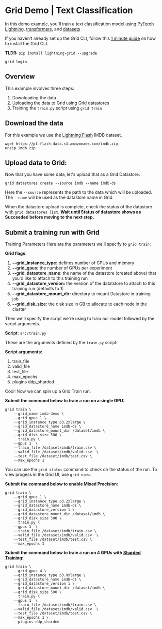 # Grid Demo | Text Classification

In this demo example, you'll train a text classification model using [PyTorch Lightning](https://github.com/PyTorchLightning/pytorch-lightning), [transformers](https://github.com/huggingface/transformers), and [datasets](https://github.com/huggingface/datasets)

If you haven't already set up the Grid CLI, follow this [1 minute guide](https://app.gitbook.com/@grid-ai/s/grid-cli/start-here/typical-workflow-cli-user#step-0-install-the-grid-cli) on how to install the Grid CLI.

**TLDR:** 
`pip install lightning-grid --upgrade`

`grid login`

## Overview 
This example involves three steps: 
1. Downloading the data
2. Uploading the data to Grid using Grid datastores
3. Training the `train.py` script using `grid train`

## Download the data

For this example we use the [Lightning Flash](https://lightning-flash.readthedocs.io/en/latest/?badge=latest) IMDB dataset.

```
wget https://pl-flash-data.s3.amazonaws.com/imdb.zip
unzip imdb.zip
```

## Upload data to Grid:
Now that you have some data, let's upload that as a Grid Datastore. 

```
grid datastores create --source imdb --name imdb-ds
```

Here the `--source` represents the path to the data which will be uploaded. The `--name` will be used as the datastore name in Grid. 

When the datastore upload is complete, check the status of the datastore with `grid datastores list`. 
**Wait until Status of datastore shows as Succeeded before moving to the next step.**

## Submit a training run with Grid

Training Parameters
Here are the parameters we'll specify to `grid train`:

**Grid flags:**
1. **--grid_instance_type:** defines number of GPUs and memory
2. **--grid_gpus:** the number of GPUs per experiment
3. **--grid_datastore_name:** the name of the datastore (created above) that you'd like to attach to this training run
4. **--grid_datastore_version:** the version of the datatstore to attach to this training run (defaults to 1)
5. **--grid_datastore_mount_dir:** directory to mount Datastore in training job
6. **--grid_disk_size:** the disk size in GB to allocate to each node in the cluster

Then we'll specify the script we're using to train our model followed by the script arguments. 

**Script:** `src/train.py`

These are the arguments defined by the `train.py` script:

**Script arguments:**
1. train_file
2. valid_file
3. test_file
4. max_epochs
5. plugins ddp_sharded

Cool! Now we can spin up a Grid Train run.

**Submit the command below to train a run on a single GPU:** 

```
grid train \
    --grid_name imdb-demo \
    --grid_gpus 1 \
    --grid_instance_type p3.2xlarge \
    --grid_datastore_name imdb-ds \
    --grid_datastore_mount_dir /dataset/imdb \
    --grid_disk_size 500 \
      train.py \
    --gpus 1  \
    --train_file /dataset/imdb/train.csv \
    --valid_file /dataset/imdb/valid.csv  \
    --test_file /dataset/imdb/test.csv \
    --max_epochs 1
```
You can use the `grid status` command to check on the status of the run. To view progess in the Grid UI, use `grid view`. 

**Submit the command below to enable Mixed Precision:**

```
grid train \
    --grid_gpus 1 \
    --grid_instance_type p3.2xlarge \
    --grid_datastore_name imdb-ds \
    --grid_datastore_version 1 \
    --grid_datastore_mount_dir /dataset/imdb \
    --grid_disk_size 500 \
      train.py \
    --gpus 1  \
    --train_file /dataset/imdb/train.csv \
    --valid_file /dataset/imdb/valid.csv  \
    --test_file /dataset/imdb/test.csv \
    --max_epochs 1
```

**Submit the command below to train a run on 4 GPUs with [Sharded Training](http://localhost:63342/pytorch-lightning/docs/build/html/advanced/multi_gpu.html#sharded-training):**

```
grid train \
    --grid_gpus 4 \
    --grid_instance_type p3.8xlarge \
    --grid_datastore_name imdb-ds \
    --grid_datastore_version 1 \
    --grid_datastore_mount_dir /dataset/imdb \
    --grid_disk_size 500 \
      train.py \
    --gpus 1  \
    --train_file /dataset/imdb/train.csv \
    --valid_file /dataset/imdb/valid.csv  \
    --test_file /dataset/imdb/test.csv \
    --max_epochs 1 \
    --plugins ddp_sharded
```
